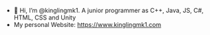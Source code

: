 - 👋 Hi, I’m @kinglingmk1. A junior programmer as C++, Java, JS, C#, HTML, CSS and Unity
- My personal Website: https://www.kinglingmk1.com

<!---
kinglingmk1/kinglingmk1 is a ✨ special ✨ repository because its `README.md` (this file) appears on your GitHub profile.
You can click the Preview link to take a look at your changes.
--->
